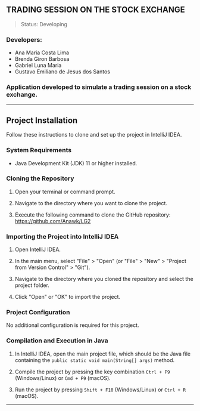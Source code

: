 ## TRADING SESSION ON THE STOCK EXCHANGE
> Status: Developing

### Developers:
+ Ana Maria Costa Lima
+ Brenda Giron Barbosa
+ Gabriel Luna Maria
+ Gustavo Emiliano de Jesus dos Santos 

### Application developed to simulate a trading session on a stock exchange.
--------------------------------------------------------------------------------------------------------------
## Project Installation
Follow these instructions to clone and set up the project in IntelliJ IDEA.

### System Requirements
- Java Development Kit (JDK) 11 or higher installed.

### Cloning the Repository
1. Open your terminal or command prompt.

2. Navigate to the directory where you want to clone the project.

3. Execute the following command to clone the GitHub repository:
   <https://github.com/Anawk/LG2>

### Importing the Project into IntelliJ IDEA

1. Open IntelliJ IDEA.

2. In the main menu, select "File" > "Open" (or "File" > "New" > "Project from Version Control" > "Git").

3. Navigate to the directory where you cloned the repository and select the project folder.

4. Click "Open" or "OK" to import the project.

### Project Configuration

No additional configuration is required for this project.

### Compilation and Execution in Java

1. In IntelliJ IDEA, open the main project file, which should be the Java file containing the `public static void main(String[] args)` method.

2. Compile the project by pressing the key combination `Ctrl + F9` (Windows/Linux) or `Cmd + F9` (macOS).

3. Run the project by pressing `Shift + F10` (Windows/Linux) or `Ctrl + R` (macOS).
-------------------------------------------------------------------------------------------------------------------------------------------------------
